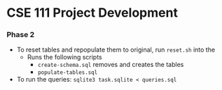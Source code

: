 # CSE 111 Project Development
### Phase 2
* To reset tables and repopulate them to original, run `reset.sh` into the 
    * Runs the following scripts
        * `create-schema.sql` removes and creates the tables
        * `populate-tables.sql` 
* To run the queries: `sqlite3 task.sqlite < queries.sql`
